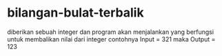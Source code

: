 # bilangan-bulat-terbalik
diberikan sebuah integer dan program akan menjalankan yang berfungsi untuk membalikan nilai dari integer contohnya Input = 321 maka Output = 123 

